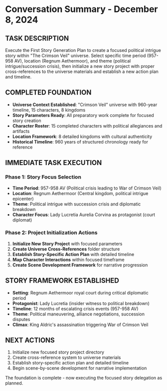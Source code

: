 # Conversation Summary - December 8, 2024

## TASK DESCRIPTION
Execute the First Story Generation Plan to create a focused political intrigue story within "The Crimson Veil" universe. Select specific time period (957-958 AV), location (Regnum Aethermoor), and theme (political intrigue/succession crisis), then initialize a new story project with proper cross-references to the universe materials and establish a new action plan and timeline.

## COMPLETED FOUNDATION
- **Universe Context Established**: "Crimson Veil" universe with 960-year timeline, 15 characters, 8 kingdoms
- **Story Parameters Ready**: All preparatory work complete for focused story creation
- **Character Roster**: 15 completed characters with political allegiances and artifacts
- **Location Framework**: 8 detailed kingdoms with cultural authenticity
- **Historical Timeline**: 960 years of structured chronology ready for reference

## IMMEDIATE TASK EXECUTION
### Phase 1: Story Focus Selection
- **Time Period**: 957-958 AV (Political crisis leading to War of Crimson Veil)
- **Location**: Regnum Aethermoor (Central kingdom, political intrigue epicenter)
- **Theme**: Political intrigue with succession crisis and diplomatic breakdown
- **Character Focus**: Lady Lucretia Aurelia Corvina as protagonist (court diplomat)

### Phase 2: Project Initialization Actions
1. **Initialize New Story Project** with focused parameters
2. **Create Universe Cross-References** folder structure
3. **Establish Story-Specific Action Plan** with detailed timeline
4. **Map Character Interactions** within focused timeframe
5. **Create Scene Development Framework** for narrative progression

## STORY FRAMEWORK ESTABLISHED
- **Setting**: Regnum Aethermoor royal court during critical diplomatic period
- **Protagonist**: Lady Lucretia (insider witness to political breakdown)
- **Timeline**: 12 months of escalating crisis events (957-958 AV)
- **Theme**: Political maneuvering, alliance negotiations, succession disputes
- **Climax**: King Aldric's assassination triggering War of Crimson Veil

## NEXT ACTIONS
1. Initialize new focused story project directory
2. Create cross-reference system to universe materials
3. Establish story-specific action plan and detailed timeline
4. Begin scene-by-scene development for narrative implementation

The foundation is complete - now executing the focused story delegation as planned.
